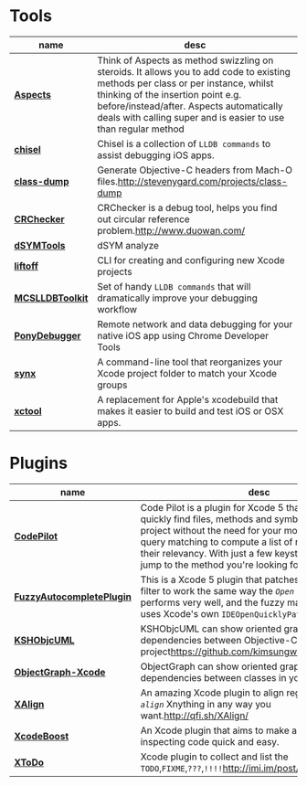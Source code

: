# Tools

   name      |     desc      |
------------ | ------------- |
**[Aspects](https://github.com/steipete/Aspects)** | Think of Aspects as method swizzling on steroids. It allows you to add code to existing methods per class or per instance, whilst thinking of the insertion point e.g. before/instead/after. Aspects automatically deals with calling super and is easier to use than regular method
**[chisel](https://github.com/facebook/chisel)** | Chisel is a collection of `LLDB commands` to assist debugging iOS apps.
**[class-dump](https://github.com/nygard/class-dump)** | Generate Objective-C headers from Mach-O files.<http://stevenygard.com/projects/class-dump>
**[CRChecker](https://github.com/duowan/CRChecker)** | CRChecker is a debug tool, helps you find out circular reference problem.<http://www.duowan.com/>
**[dSYMTools](https://github.com/answer-huang/dSYMTools)** | dSYM analyze
**[liftoff](https://github.com/thoughtbot/liftoff?utm_source=ios+dev+tools&utm_medium=website&utm_campaign=ios+dev+tools&at=11lvzs&ct=ios+dev+tools)** | CLI for creating and configuring new Xcode projects
**[MCSLLDBToolkit](https://github.com/macoscope/MCSLLDBToolkit)** | Set of handy `LLDB commands` that will dramatically improve your debugging workflow
**[PonyDebugger](https://github.com/square/PonyDebugger)** | Remote network and data debugging for your native iOS app using Chrome Developer Tools
**[synx](https://github.com/venmo/synx)** | A command-line tool that reorganizes your Xcode project folder to match your Xcode groups
**[xctool](https://github.com/facebook/xctool)** | A replacement for Apple's xcodebuild that makes it easier to build and test iOS or OSX apps.

# Plugins

   name      |     desc      |
------------ | ------------- |
**[CodePilot](https://github.com/macoscope/CodePilot)** | Code Pilot is a plugin for Xcode 5 that allows you to quickly find files, methods and symbols within your project without the need for your mouse. It uses fuzzy query matching to compute a list of results sorted by their relevancy. With just a few keystrokes you can jump to the method you're looking for.
**[FuzzyAutocompletePlugin](https://github.com/FuzzyAutocomplete/FuzzyAutocompletePlugin)** |This is a Xcode 5 plugin that patches the autocomplete filter to work the same way the *`Open Quickly`* works. It performs very well, and the fuzzy matching actually uses Xcode's own `IDEOpenQuicklyPattern`.
**[KSHObjcUML](https://github.com/vampirewalk/ObjectGraph-Xcode)** | KSHObjcUML can show oriented graph of dependencies between Objective-C classes in your project<https://github.com/kimsungwhee/KSHObjcUML>.
**[ObjectGraph-Xcode](https://github.com/vampirewalk/ObjectGraph-Xcode)** | ObjectGraph can show oriented graph of dependencies between classes in your project.
**[XAlign](https://github.com/qfish/XAlign)** | An amazing Xcode plugin to align regular code. it can *`align`* Xnything in any way you want.<http://qfi.sh/XAlign/>
**[XcodeBoost](https://github.com/fortinmike/XcodeBoost)**| An Xcode plugin that aims to make altering and inspecting code quick and easy.
**[XToDo](https://github.com/trawor/XToDo)** | Xcode plugin to collect and list the `TODO`,`FIXME`,`???`,`!!!!`<http://imi.im/post/>xtodo

